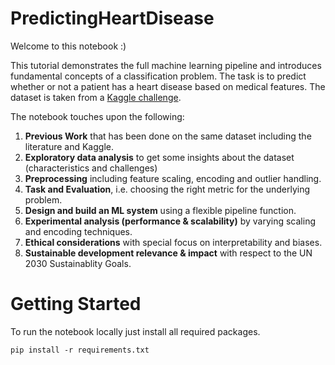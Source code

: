 # PredictingHeartDisease

Welcome to this notebook :)

This tutorial demonstrates the full machine learning pipeline and introduces fundamental concepts of a classification problem. The task is to predict whether or not a patient has a heart disease based on medical features. The dataset is taken from a [Kaggle challenge](https://www.kaggle.com/datasets/fedesoriano/heart-failure-prediction). 

The notebook touches upon the following:

1. **Previous Work** that has been done on the same dataset including the literature and Kaggle.
2. **Exploratory data analysis** to get some insights about the dataset (characteristics and challenges)
3. **Preprocessing** including feature scaling, encoding and outlier handling. 
4. **Task and Evaluation**, i.e. choosing the right metric for the underlying problem.
5. **Design and build an ML system** using a flexible pipeline function. 
6. **Experimental analysis (performance & scalability)** by varying scaling and encoding techniques.
7. **Ethical considerations** with special focus on interpretability and biases.
8. **Sustainable development relevance & impact** with respect to the UN 2030 Sustainablity Goals.

# Getting Started

To run the notebook locally just install all required packages.

`pip install -r requirements.txt`
